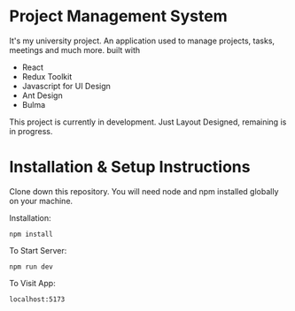 # Project Management System
It's my university project. An application used to manage projects, tasks, meetings and much more.
built with 
- React
- Redux Toolkit
- Javascript
for UI Design
- Ant Design
- Bulma

This project is currently in development. Just Layout Designed, remaining is in progress.

# Installation & Setup Instructions
Clone down this repository. You will need node and npm installed globally on your machine.

Installation:

`npm install`

To Start Server:

`npm run dev`

To Visit App:

`localhost:5173`
